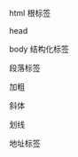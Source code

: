 html  根标签

head  <meta charset="utf-8">



body 结构化标签

<p> </p>段落标签

<strong> </strong> 加粗

<em> </em> 斜体

<del> </del> 划线

<address> </address>地址标签



